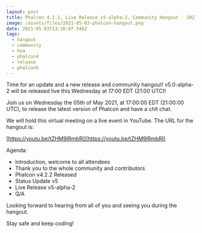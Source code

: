 ```yaml
---
layout: post
title: Phalcon 4.2.2, Live Release v5-alpha-2, Community Hangout - 2021-05-03
image: /assets/files/2021-05-03-phalcon-hangout.png
date: 2021-05-03T13:16:07.546Z
tags:
  - hangout
  - community
  - hoa
  - phalcon4
  - release
  - phalcon5
---
```

Time for an update and a new release and community hangout! v5.0-alpha-2 will be released live this Wednesday at 17:00 EDT (21:00 UTC)!
<!--more-->

Join us on Wednesday the 05th of May 2021, at 17:00:00 EDT (21:00:00 UTC), to release the latest version of Phalcon and have a chit chat. 

We will hold this virtual meeting on a live event in YouTube. The URL for the hangout is: 

[https://youtu.be/tZHM9lRmbRI](https://youtu.be/tZHM9lRmbRI)

Agenda:
- Introduction, welcome to all attendees
- Thank you to the whole community and contributors
- Phalcon v4.2.2 Released
- Status Update v5
- Live Release v5-alpha-2
- Q/A

Looking forward to hearing from all of you and seeing you during the hangout. 

Stay safe and keep coding!

